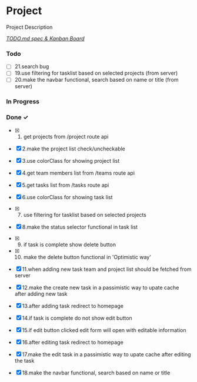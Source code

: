 # Project

Project Description

<em>[TODO.md spec & Kanban Board](https://bit.ly/3fCwKfM)</em>

### Todo

- [ ] 21.search bug  
- [ ] 19.use filtering for tasklist based on selected projects (from server)  
- [ ] 20.make the navbar functional, search based on name or title (from server)  

### In Progress


### Done ✓

- [x] 1. get projects from /project  route api  
- [x] 2.make the project list check/uncheckable  
- [x] 3.use colorClass for showing project list  
- [x] 4.get team members list from /teams route api  
- [x] 5.get tasks list from /tasks  route api  
- [x] 6.use colorClass for showing task list  
- [x] 7. use filtering for tasklist based on selected projects  
- [x] 8.make the status selector functional in task list  
- [x] 9. if task is complete show delete button  
- [x] 10. make the delete button functional in 'Optimistic way'  
- [x] 11.when adding new task team and project list should be fetched from server  
- [x] 12.make the create new task in a passimistic way to upate cache after adding new task  
- [x] 13.after adding task redirect to homepage  
- [x] 14.if task is complete do not show edit button  
- [x] 15.if edit button clicked edit form will open with editable information  
- [x] 16.after editing task redirect to homepage  
- [x] 17.make the edit task in a passimistic way to upate cache after editing the task  
- [x] 18.make the navbar functional, search based on name or title  

